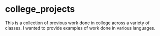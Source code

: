 # college_projects

This is a collection of previous work done in college across a variety of classes. I wanted to provide examples of work done in various languages.

